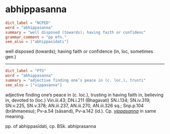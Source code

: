 # abhippasanna

``` toml
dict_label = "NCPED"
word = "abhippasanna"
summary = "well disposed (towards); having faith or confidenc"
grammar_comment = "pp mfn."
see_also = ["abhippasīdati"]
```

well disposed (towards); having faith or confidence (in, loc, sometimes gen.)

--------------------

``` toml
dict_label = "PTS"
word = "abhippasanna"
summary = "adjective finding one’s peace in (c. loc.), trusti"
see_also = ["vippasanna"]
```

adjective finding one’s peace in (c. loc.), trusting in having faith in, believing in, devoted to (loc.) Vin.iii.43; DN.i.211 (Bhagavati) SN.i.134; SN.iv.319; SN.v.225, SN.v.378; AN.iii.237, AN.iii.270, AN.iii.326 sq.; Snp.p.104 (brāhmaṇesu); Pv\-a.54 (sāsand), Pv\-a.142 (id.). Cp. *[vippasanna](vippasanna.md)* in same meaning.

pp. of abhippasīdati, cp. BSk. abhiprasanna


